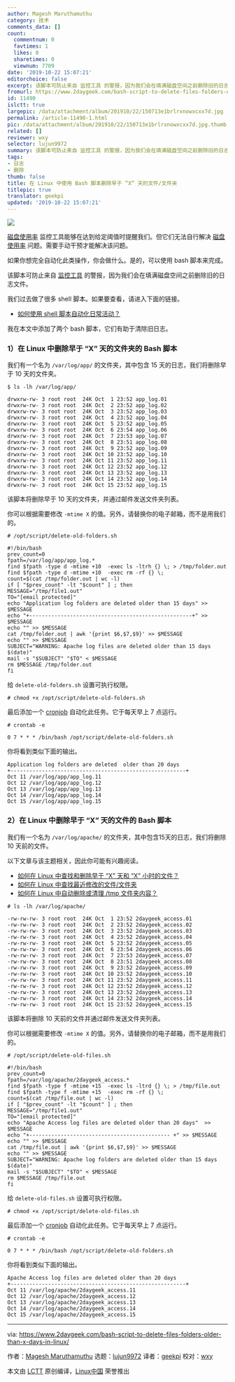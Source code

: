 ```yaml
---
author: Magesh Maruthamuthu
category: 技术
comments_data: []
count:
  commentnum: 0
  favtimes: 1
  likes: 0
  sharetimes: 0
  viewnum: 7709
date: '2019-10-22 15:07:21'
editorchoice: false
excerpt: 该脚本可防止来自 监控工具 的警报，因为我们会在填满磁盘空间之前删除旧的日志文件。
fromurl: https://www.2daygeek.com/bash-script-to-delete-files-folders-older-than-x-days-in-linux/
id: 11490
islctt: true
largepic: /data/attachment/album/201910/22/150713e1brlrxnowxcxx7d.jpg
permalink: /article-11490-1.html
pic: /data/attachment/album/201910/22/150713e1brlrxnowxcxx7d.jpg.thumb.jpg
related: []
reviewer: wxy
selector: lujun9972
summary: 该脚本可防止来自 监控工具 的警报，因为我们会在填满磁盘空间之前删除旧的日志文件。
tags:
- 日志
- 删除
thumb: false
title: 在 Linux 中使用 Bash 脚本删除早于 “X” 天的文件/文件夹
titlepic: true
translator: geekpi
updated: '2019-10-22 15:07:21'
---
```


![](/data/attachment/album/201910/22/150713e1brlrxnowxcxx7d.jpg)


[磁盘使用率](https://www.2daygeek.com/linux-check-disk-usage-files-and-directories-folders-size-du-command/) 监控工具能够在达到给定阈值时提醒我们。但它们无法自行解决 [磁盘使用率](https://www.2daygeek.com/linux-check-disk-space-usage-df-command/) 问题。需要手动干预才能解决该问题。


如果你想完全自动化此类操作，你会做什么。是的，可以使用 bash 脚本来完成。


该脚本可防止来自 [监控工具](https://www.2daygeek.com/category/monitoring-tools/) 的警报，因为我们会在填满磁盘空间之前删除旧的日志文件。


我们过去做了很多 shell 脚本。如果要查看，请进入下面的链接。


* [如何使用 shell 脚本自动化日常活动？](https://www.2daygeek.com/category/shell-script/)


我在本文中添加了两个 bash 脚本，它们有助于清除旧日志。


### 1）在 Linux 中删除早于 “X” 天的文件夹的 Bash 脚本


我们有一个名为 `/var/log/app/` 的文件夹，其中包含 15 天的日志，我们将删除早于 10 天的文件夹。



```
$ ls -lh /var/log/app/

drwxrw-rw- 3 root root  24K Oct  1 23:52 app_log.01
drwxrw-rw- 3 root root  24K Oct  2 23:52 app_log.02
drwxrw-rw- 3 root root  24K Oct  3 23:52 app_log.03
drwxrw-rw- 3 root root  24K Oct  4 23:52 app_log.04
drwxrw-rw- 3 root root  24K Oct  5 23:52 app_log.05
drwxrw-rw- 3 root root  24K Oct  6 23:54 app_log.06
drwxrw-rw- 3 root root  24K Oct  7 23:53 app_log.07
drwxrw-rw- 3 root root  24K Oct  8 23:51 app_log.08
drwxrw-rw- 3 root root  24K Oct  9 23:52 app_log.09
drwxrw-rw- 3 root root  24K Oct 10 23:52 app_log.10
drwxrw-rw- 3 root root  24K Oct 11 23:52 app_log.11
drwxrw-rw- 3 root root  24K Oct 12 23:52 app_log.12
drwxrw-rw- 3 root root  24K Oct 13 23:52 app_log.13
drwxrw-rw- 3 root root  24K Oct 14 23:52 app_log.14
drwxrw-rw- 3 root root  24K Oct 15 23:52 app_log.15
```

该脚本将删除早于 10 天的文件夹，并通过邮件发送文件夹列表。


你可以根据需要修改 `-mtime X` 的值。另外，请替换你的电子邮箱，而不是用我们的。



```
# /opt/script/delete-old-folders.sh

#!/bin/bash
prev_count=0
fpath=/var/log/app/app_log.*
find $fpath -type d -mtime +10  -exec ls -ltrh {} \; > /tmp/folder.out
find $fpath -type d -mtime +10  -exec rm -rf {} \;
count=$(cat /tmp/folder.out | wc -l)
if [ "$prev_count" -lt "$count" ] ; then
MESSAGE="/tmp/file1.out"
TO="[email protected]"
echo "Application log folders are deleted older than 15 days" >> $MESSAGE
echo "+----------------------------------------------------+" >> $MESSAGE
echo "" >> $MESSAGE
cat /tmp/folder.out | awk '{print $6,$7,$9}' >> $MESSAGE
echo "" >> $MESSAGE
SUBJECT="WARNING: Apache log files are deleted older than 15 days $(date)"
mail -s "$SUBJECT" "$TO" < $MESSAGE
rm $MESSAGE /tmp/folder.out
fi
```

给 `delete-old-folders.sh` 设置可执行权限。



```
# chmod +x /opt/script/delete-old-folders.sh
```

最后添加一个 [cronjob](https://www.2daygeek.com/crontab-cronjob-to-schedule-jobs-in-linux/) 自动化此任务。它于每天早上 7 点运行。



```
# crontab -e

0 7 * * * /bin/bash /opt/script/delete-old-folders.sh
```

你将看到类似下面的输出。



```
Application log folders are deleted  older than 20 days
+--------------------------------------------------------+
Oct 11 /var/log/app/app_log.11
Oct 12 /var/log/app/app_log.12
Oct 13 /var/log/app/app_log.13
Oct 14 /var/log/app/app_log.14
Oct 15 /var/log/app/app_log.15
```

### 2）在 Linux 中删除早于 “X” 天的文件的 Bash 脚本


我们有一个名为 `/var/log/apache/` 的文件夹，其中包含15天的日志，我们将删除 10 天前的文件。


以下文章与该主题相关，因此你可能有兴趣阅读。


* [如何在 Linux 中查找和删除早于 “X” 天和 “X” 小时的文件？](https://www.2daygeek.com/how-to-find-and-delete-files-older-than-x-days-and-x-hours-in-linux/)
* [如何在 Linux 中查找最近修改的文件/文件夹](https://www.2daygeek.com/check-find-recently-modified-files-folders-linux/)
* [如何在 Linux 中自动删除或清理 /tmp 文件夹内容？](https://www.2daygeek.com/automatically-delete-clean-up-tmp-directory-folder-contents-in-linux/)



```
# ls -lh /var/log/apache/

-rw-rw-rw- 3 root root  24K Oct  1 23:52 2daygeek_access.01
-rw-rw-rw- 3 root root  24K Oct  2 23:52 2daygeek_access.02
-rw-rw-rw- 3 root root  24K Oct  3 23:52 2daygeek_access.03
-rw-rw-rw- 3 root root  24K Oct  4 23:52 2daygeek_access.04
-rw-rw-rw- 3 root root  24K Oct  5 23:52 2daygeek_access.05
-rw-rw-rw- 3 root root  24K Oct  6 23:54 2daygeek_access.06
-rw-rw-rw- 3 root root  24K Oct  7 23:53 2daygeek_access.07
-rw-rw-rw- 3 root root  24K Oct  8 23:51 2daygeek_access.08
-rw-rw-rw- 3 root root  24K Oct  9 23:52 2daygeek_access.09
-rw-rw-rw- 3 root root  24K Oct 10 23:52 2daygeek_access.10
-rw-rw-rw- 3 root root  24K Oct 11 23:52 2daygeek_access.11
-rw-rw-rw- 3 root root  24K Oct 12 23:52 2daygeek_access.12
-rw-rw-rw- 3 root root  24K Oct 13 23:52 2daygeek_access.13
-rw-rw-rw- 3 root root  24K Oct 14 23:52 2daygeek_access.14
-rw-rw-rw- 3 root root  24K Oct 15 23:52 2daygeek_access.15
```

该脚本将删除 10 天前的文件并通过邮件发送文件夹列表。


你可以根据需要修改 `-mtime X` 的值。另外，请替换你的电子邮箱，而不是用我们的。



```
# /opt/script/delete-old-files.sh

#!/bin/bash
prev_count=0
fpath=/var/log/apache/2daygeek_access.*
find $fpath -type f -mtime +15  -exec ls -ltrd {} \; > /tmp/file.out
find $fpath -type f -mtime +15  -exec rm -rf {} \;
count=$(cat /tmp/file.out | wc -l)
if [ "$prev_count" -lt "$count" ] ; then
MESSAGE="/tmp/file1.out"
TO="[email protected]"
echo "Apache Access log files are deleted older than 20 days"  >> $MESSAGE
echo "+--------------------------------------------- +" >> $MESSAGE
echo "" >> $MESSAGE
cat /tmp/file.out | awk '{print $6,$7,$9}' >> $MESSAGE
echo "" >> $MESSAGE
SUBJECT="WARNING: Apache log folders are deleted older than 15 days $(date)"
mail -s "$SUBJECT" "$TO" < $MESSAGE
rm $MESSAGE /tmp/file.out
fi
```

给 `delete-old-files.sh` 设置可执行权限。



```
# chmod +x /opt/script/delete-old-files.sh
```

最后添加一个 [cronjob](https://www.2daygeek.com/crontab-cronjob-to-schedule-jobs-in-linux/) 自动化此任务。它于每天早上 7 点运行。



```
# crontab -e

0 7 * * * /bin/bash /opt/script/delete-old-folders.sh
```

你将看到类似下面的输出。



```
Apache Access log files are deleted older than 20 days
+--------------------------------------------------------+
Oct 11 /var/log/apache/2daygeek_access.11
Oct 12 /var/log/apache/2daygeek_access.12
Oct 13 /var/log/apache/2daygeek_access.13
Oct 14 /var/log/apache/2daygeek_access.14
Oct 15 /var/log/apache/2daygeek_access.15
```



---


via: <https://www.2daygeek.com/bash-script-to-delete-files-folders-older-than-x-days-in-linux/>


作者：[Magesh Maruthamuthu](https://www.2daygeek.com/author/magesh/) 选题：[lujun9972](https://github.com/lujun9972) 译者：[geekpi](https://github.com/geekpi) 校对：[wxy](https://github.com/wxy)


本文由 [LCTT](https://github.com/LCTT/TranslateProject) 原创编译，[Linux中国](https://linux.cn/) 荣誉推出